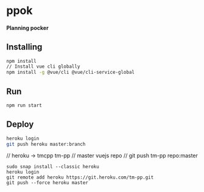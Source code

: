 # ppok
#### Planning pocker

## Installing
```bash
npm install
// Install vue cli globally
npm install -g @vue/cli @vue/cli-service-global
```

## Run
```bash
npm run start
```

## Deploy
```bash
heroku login
git push heroku master:branch
```
// heroku -> tmcpp tm-pp
// master vuejs repo
// git push tm-pp repo:master

```
sudo snap install --classic heroku
heroku login
git remote add heroku https://git.heroku.com/tm-pp.git
git push --force heroku master
```